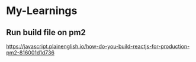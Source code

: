 # My-Learnings

## Run build file on pm2
https://javascript.plainenglish.io/how-do-you-build-reactjs-for-production-pm2-816001d1d736
